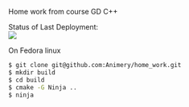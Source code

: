 Home work from course GD C++

Status of Last Deployment: <br>
<img src="https://github.com/Animery/home_work/workflows/on_Linux_hw/badge.svg?branch=master"><br>



On Fedora linux

```sh
$ git clone git@github.com:Animery/home_work.git
$ mkdir build
$ cd build
$ cmake -G Ninja .. 
$ ninja
```
